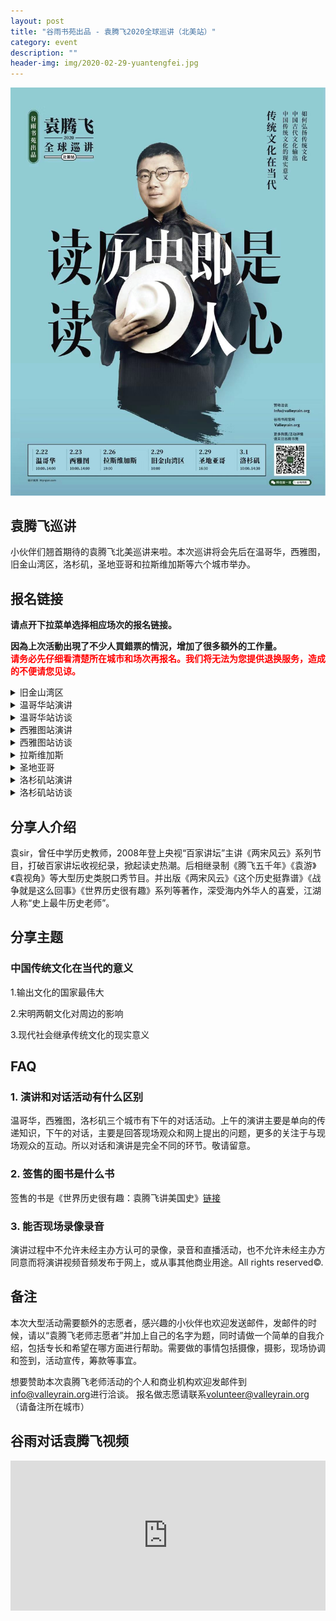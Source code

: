 ```yaml
---
layout: post
title: "谷雨书苑出品 - 袁腾飞2020全球巡讲（北美站）"
category: event
description: ""
header-img: img/2020-02-29-yuantengfei.jpg
---
```

![Image 1 of 2020-02-22](/img/2020-02-22-yuan-poster.jpg)

## 袁腾飞巡讲

小伙伴们翘首期待的袁腾飞北美巡讲来啦。本次巡讲将会先后在温哥华，西雅图，旧金山湾区，洛杉矶，圣地亚哥和拉斯维加斯等六个城市举办。

## 报名链接

<b>请点开下拉菜单选择相应场次的报名链接。</b>

<b>因為上次活動出現了不少人買錯票的情況，增加了很多額外的工作量。</b>  
<b><font color="red">请务必先仔细看清楚所在城市和场次再报名。我们将无法为您提供退换服务，造成的不便请您见谅。</font></b>

<details>
<summary>旧金山湾区</summary>

<h3>报名链接(旧金山湾区)</h3>

<div style="width:100%; text-align:left;" ><iframe src="//eventbrite.com/tickets-external?eid=88201985513&ref=etckt" frameborder="0" height="300" width="100%" vspace="0" hspace="0" marginheight="5" marginwidth="5" scrolling="auto" allowtransparency="true"></iframe></div>

<h3>活动时间和地址</h3>

2020年2月29日，周六<br>
10:00am - 11:30am<br>
<br>
场地：<br>
Smithwick Theatre - Foothill College<br>
12345 El Monte Road<br>
Los Altos Hills, CA 94022<br>
</details>

<details>
<summary>温哥华站演讲</summary>
<h3>报名链接(温哥华演讲)</h3>

<div style="width:100%; text-align:left;" ><iframe src="//eventbrite.com/tickets-external?eid=88211183023&ref=etckt" frameborder="0" height="300" width="100%" vspace="0" hspace="0" marginheight="5" marginwidth="5" scrolling="auto" allowtransparency="true"></iframe></div>

<h3>活动时间和地址</h3>

2020年2月22日，周六<br>
10:00am - 11:30am<br>
<br>
场地：<br>
The University of British Columbia<br>
TBA, Vancouver, BC, V6T 1Z4<br>
</details>

<details>
<summary>温哥华站访谈</summary>
<h3>报名链接(温哥华访谈)</h3>

<div style="width:100%; text-align:left;" ><iframe src="//eventbrite.com/tickets-external?eid=88211475899&ref=etckt" frameborder="0" height="300" width="100%" vspace="0" hspace="0" marginheight="5" marginwidth="5" scrolling="auto" allowtransparency="true"></iframe></div>

<h3>活动时间和地址</h3>

2020年2月22日，周六<br>
2:00pm - 3:30pm<br>
<br>
场地：<br>
The University of British Columbia<br>
TBA, Vancouver, BC, V6T 1Z4<br>
</details>

<details>
<summary>西雅图站演讲</summary>
<h3>报名链接(西雅图演讲)</h3>

<div style="width:100%; text-align:left;" ><iframe src="//eventbrite.com/tickets-external?eid=88211772787&ref=etckt" frameborder="0" height="300" width="100%" vspace="0" hspace="0" marginheight="5" marginwidth="5" scrolling="auto" allowtransparency="true"></iframe></div>

<h3>活动时间和地址</h3>

2020年2月23日，周日<br>
10:00am - 11:30am<br>
<br>
场地：<br>
University of Washington<br>
TBA, Seattle, WA, 98195<br>
</details>

<details>
<summary>西雅图站访谈</summary>
<h3>报名链接(西雅图访谈)</h3>

<div style="width:100%; text-align:left;" ><iframe src="//eventbrite.com/tickets-external?eid=88212222131&ref=etckt" frameborder="0" height="300" width="100%" vspace="0" hspace="0" marginheight="5" marginwidth="5" scrolling="auto" allowtransparency="true"></iframe></div>

<h3>活动时间和地址</h3>

2020年2月23日，周日<br>
2:00pm - 3:30pm<br>
<br>
场地：<br>
University of Washington<br>
TBA, Seattle, WA, 98195<br>
</details>

<details>
<summary>拉斯维加斯</summary>
<h3>报名链接(拉斯维加斯)</h3>

<div style="width:100%; text-align:left;" ><iframe src="//eventbrite.com/tickets-external?eid=88212296353&ref=etckt" frameborder="0" height="300" width="100%" vspace="0" hspace="0" marginheight="5" marginwidth="5" scrolling="auto" allowtransparency="true"></iframe></div>

<h3>活动时间和地址</h3>

2020年2月26日，周三<br>
7:00pm - 8:30pm<br>
<br>
场地：<br>
<b>Gold Coast Hotel & Casino</b><br>
4000 West Flamingo Road<br>
Las Vegas, NV 89103<br>
</details>

<details>
<summary>圣地亚哥</summary>
<h3>报名链接(圣地亚哥)</h3>

<div style="width:100%; text-align:left;" ><iframe src="//eventbrite.com/tickets-external?eid=88212232161&ref=etckt" frameborder="0" height="300" width="100%" vspace="0" hspace="0" marginheight="5" marginwidth="5" scrolling="auto" allowtransparency="true"></iframe></div>

<h3>活动时间和地址</h3>

2020年2月29日，周六<br>
4:30pm - 6:00pm<br>
<br>
场地：<br>
University of California San Diego<br>
TBA, La Jolla, CA, 92093<br>
</details>

<details>
<summary>洛杉矶站演讲</summary>
<h3>报名链接(洛杉矶演讲)</h3>

<div style="width:100%; text-align:left;" ><iframe src="//eventbrite.com/tickets-external?eid=88211092753&ref=etckt" frameborder="0" height="300" width="100%" vspace="0" hspace="0" marginheight="5" marginwidth="5" scrolling="auto" allowtransparency="true"></iframe></div>

<h3>活动时间和地址</h3>

2020年3月1日，周日<br>
10:00am - 11:30am<br>
<br>
场地：<br>
TBA, Los Angeles, CA, 90089<br>
</details>

<details>
<summary>洛杉矶站访谈</summary>
<h3>报名链接(洛杉矶访谈)</h3>

<div style="width:100%; text-align:left;" ><iframe src="//eventbrite.com/tickets-external?eid=88211431767&ref=etckt" frameborder="0" height="300" width="100%" vspace="0" hspace="0" marginheight="5" marginwidth="5" scrolling="auto" allowtransparency="true"></iframe></div>

<h3>活动时间和地址</h3>

2020年3月1日，周日<br>
2:30pm - 4:00pm<br>
<br>
场地：<br>
TBA, Los Angeles, CA, 90089<br>
</details>


## 分享人介绍
袁sir，曾任中学历史教师，2008年登上央视“百家讲坛”主讲《两宋风云》系列节目，打破百家讲坛收视纪录，掀起读史热潮。后相继录制《腾飞五千年》《袁游》《袁视角》等大型历史类脱口秀节目。并出版《两宋风云》《这个历史挺靠谱》《战争就是这么回事》《世界历史很有趣》系列等著作，深受海内外华人的喜爱，江湖人称“史上最牛历史老师”。

## 分享主题

###  中国传统文化在当代的意义  

1.输出文化的国家最伟大

2.宋明两朝文化对周边的影响

3.现代社会继承传统文化的现实意义

## FAQ

### 1. 演讲和对话活动有什么区别

温哥华，西雅图，洛杉矶三个城市有下午的对话活动。上午的演讲主要是单向的传递知识，下午的对话，主要是回答现场观众和网上提出的问题，更多的关注于与现场观众的互动。所以对话和演讲是完全不同的环节。敬请留意。

### 2. 签售的图书是什么书

签售的书是《世界历史很有趣：袁腾飞讲美国史》[链接](https://book.douban.com/subject/26395887/)

### 3. 能否现场录像录音

演讲过程中不允许未经主办方认可的录像，录音和直播活动，也不允许未经主办方同意而将演讲视频音频发布于网上，或从事其他商业用途。All rights reserved&copy;.

## 备注
本次大型活动需要额外的志愿者，感兴趣的小伙伴也欢迎发送邮件，发邮件的时候，请以“袁腾飞老师志愿者”并加上自己的名字为题，同时请做一个简单的自我介绍，包括专长和希望在哪方面进行帮助。需要做的事情包括摄像，摄影，现场协调和签到，活动宣传，筹款等事宜。  

想要赞助本次袁腾飞老师活动的个人和商业机构欢迎发邮件到<a href="mailto:info@valleyrain.org">info@valleyrain.org</a>进行洽谈。
报名做志愿请联系<a href="mailto:volunteer@valleyrain.org">volunteer@valleyrain.org</a>（请备注所在城市）

## 谷雨对话袁腾飞视频


<iframe width="100%" height="240" src="https://www.youtube.com/embed/saAoRXSixug" frameborder="0" allowfullscreen></iframe>


